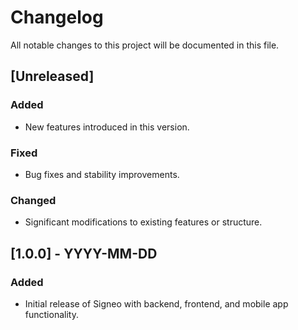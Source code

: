 # Changelog

All notable changes to this project will be documented in this file.

## [Unreleased]
### Added
- New features introduced in this version.

### Fixed
- Bug fixes and stability improvements.

### Changed
- Significant modifications to existing features or structure.

## [1.0.0] - YYYY-MM-DD
### Added
- Initial release of Signeo with backend, frontend, and mobile app functionality.
